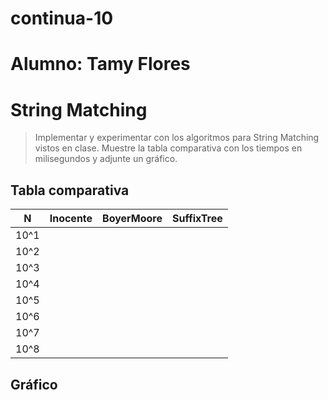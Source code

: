 # continua-10
# Alumno: Tamy Flores

# String Matching

> Implementar y experimentar con los algoritmos para String Matching vistos en clase.
> Muestre la tabla comparativa con los tiempos en milisegundos y adjunte un gráfico.


## Tabla comparativa
| N    | Inocente | BoyerMoore | SuffixTree |
|------|----------|------------|------------|
| 10^1 |          |            |            |
| 10^2 |          |            |            |
| 10^3 |          |            |            |
| 10^4 |          |            |            |
| 10^5 |          |            |            |
| 10^6 |          |            |            |
| 10^7 |          |            |            |
| 10^8 |          |            |            |


## Gráfico
